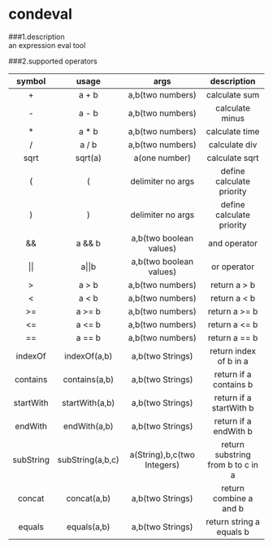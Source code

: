 # condeval

###1.description  
an expression eval tool

###2.supported operators


|symbol|usage|args|description|  
|:----:|:----:|:----:|:----:|
|+|a + b|a,b(two numbers)|calculate sum|    
|-|a - b|a,b(two numbers)|calculate minus|
|*|a * b|a,b(two numbers)|calculate time|
|/|a / b|a,b(two numbers)|calculate div|
|sqrt|sqrt(a)|a(one number)|calculate sqrt|
|(|(|delimiter no args|define calculate priority|
|)|)|delimiter no args|define calculate priority|
|&&|a && b|a,b(two boolean values)|and operator|
|&#124;&#124;|a&#124;&#124;b|a,b(two boolean values)|or operator|
|&gt;|a > b|a,b(two numbers)|return a > b|
|<|a < b|a,b(two numbers)|return a < b|
|>=|a >= b|a,b(two numbers)|return a >= b|
|<=|a <= b|a,b(two numbers)|return a <= b|
|==|a == b|a,b(two numbers)|return a == b|
|indexOf|indexOf(a,b)|a,b(two Strings)|return index of b in a|
|contains|contains(a,b)|a,b(two Strings)|return if a contains b|
|startWith|startWith(a,b)|a,b(two Strings)|return if a startWith b|
|endWith|endWith(a,b)|a,b(two Strings)|return if a endWith b|
|subString|subString(a,b,c)|a(String),b,c(two Integers)|return substring from b to c in a|
|concat|concat(a,b)|a,b(two Strings)|return combine a and b|
|equals|equals(a,b)|a,b(two Strings)|return string a equals b|

